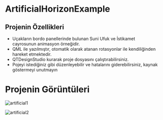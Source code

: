 # ArtificialHorizonExample

## Projenin Özellikleri

- Uçakların bordo panellerinde bulunan Suni Ufuk ve İstikamet cayrosunun animasyon örneğidir.
- QML ile yazılmıştır, otomatik olarak atanan rotasyonlar ile kendiliğinden hareket etmektedir.
- QTDesignStudio kurarak proje dosyasını çalıştırabilirsiniz.
- Pojeyi istediğiniz gibi düzenleyebilir ve hatalarını giderebilirsiniz, kaynak göstermeyi unutmayın 

# Projenin Görüntüleri

![artificial1](https://user-images.githubusercontent.com/82881652/172025844-1f24fe66-48f5-440e-8f82-6a02983e3fa4.PNG)

![artificial2](https://user-images.githubusercontent.com/82881652/172025864-502a0c80-787d-43b1-a15c-e9cb05b21cdb.PNG)




